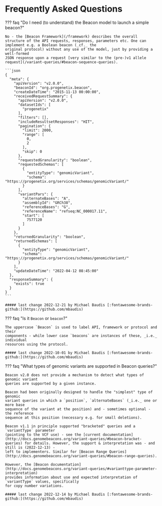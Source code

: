 # Frequently Asked Questions

??? faq "Do I need (to understand) the Beacon model to launch a simple beacon?"

    No - the [Beacon Framework](/framework) describes the overall structure of the API requests, responses, parameters etc. One can implement e.g. a Boolean beacon (_cf._ the
    original protocol) without any use of the model, just by providing a well-formed
    JSON response upon a request [very similar to the (pre-)v1 allele request](/variant-queries/#beacon-sequence-queries).

    ```json
    {
      "meta": {
        "apiVersion": "v2.0.0",
        "beaconId": "org.progenetix.beacon",
        "createDateTime": "2015-11-13 00:00:00",
        "receivedRequestSummary": {
          "apiVersion": "v2.0.0",
          "datasetIds": [
            "progenetix"
          ],
          "filters": [],
          "includeResultsetResponses": "HIT",
          "pagination": {
            "limit": 2000,
            "range": [
              0,
              2
            ],
            "skip": 0
          },
          "requestedGranularity": "boolean",
          "requestedSchemas": [
            {
              "entityType": "genomicVariant",
              "schema": "https://progenetix.org/services/schemas/genomicVariant/"
            }
          ],
          "variantPars": {
            "alternateBases": "A",
            "assemblyId": "GRCh38",
            "referenceBases": "G",
            "referenceName": "refseq:NC_000017.11",
            "start": [
              7577120
            ]
          }
        },
        "returnedGranularity": "boolean",
        "returnedSchemas": [
          {
            "entityType": "genomicVariant",
            "schema": "https://progenetix.org/services/schemas/genomicVariant/"
          }
        ],
        "updateDateTime": "2022-04-12 08:45:00"
      },
      "responseSummary": {
        "exists": true
      }
    }
    ```
 
    ##### last change 2022-12-21 by Michael Baudis [:fontawesome-brands-github:](https://github.com/mbaudis)

??? faq "Is it `Beacon` or `beacon`?"

    The uppercase `Beacon` is used to label API, framework or protocol and their
    components - while lower case `beacons` are instances of these, _i.e._ individual
    resources using the protocol.
    
    ##### last change 2022-10-01 by Michael Baudis [:fontawesome-brands-github:](https://github.com/mbaudis)

??? faq "What types of genomic variants are supported in Beacon queries?"

    Beacon v2.0 does not provide a mechanism to detect what types of genomic variant
    queries are supported by a given instance.

    Beacon had been originally designed to handle the "simplest" type of genomic
    variant queries in which a `position`, `alternateBases` (_i.e._ one or more base
    sequence of the variant at the position) and - sometimes optional - the reference
    sequence at this position (necessary e.g. for small deletions).

    Beacon v1.1 in principle supported "bracketed" queries and a `variantType` parameter
    (pointing to the VCF use) - see the [current documentation](http://docs.genomebeacons.org/variant-queries/#beacon-bracket-queries) for details. However, the support & interpretation was - and still is (2022-12-13) -
    left to implementers. Similar for [Beacon Range Queries](http://docs.genomebeacons.org/variant-queries/#beacon-range-queries).

    However, the [Beacon documentation](http://docs.genomebeacons.org/variant-queries/#varianttype-parameter-interpretation)
    provides information about use and expected interpretation of `variantType` values, specifically
    for copy number variations.

    ##### last change 2022-12-14 by Michael Baudis [:fontawesome-brands-github:](https://github.com/mbaudis)

